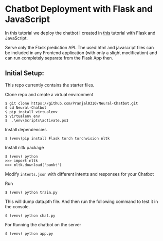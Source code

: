 # Chatbot Deployment with Flask and JavaScript

In this tutorial we deploy the chatbot I created in [this](https://github.com/Pranjal0310/Neural-Chatbot) tutorial with Flask and JavaScript.


Serve only the Flask prediction API. The used html and javascript files can be included in any Frontend application (with only a slight modification) and can run completely separate from the Flask App then.

## Initial Setup:
This repo currently contains the starter files.

Clone repo and create a virtual environment
```
$ git clone https://github.com/Pranjal0310/Neural-Chatbot.git
$ cd Neural-Chatbot
$ pip install virtualenv
$ virtualenv env
$  .\env\Scripts\activate.ps1
```
Install dependencies
```
$ (venv)pip install Flask torch torchvision nltk
```
Install nltk package
```
$ (venv) python
>>> import nltk
>>> nltk.download('punkt')
```
Modify `intents.json` with different intents and responses for your Chatbot

Run
```
$ (venv) python train.py
```
This will dump data.pth file. And then run
the following command to test it in the console.
```
$ (venv) python chat.py
```
For Running the chatbot on the server 
```
$ (venv) python app.py
```
